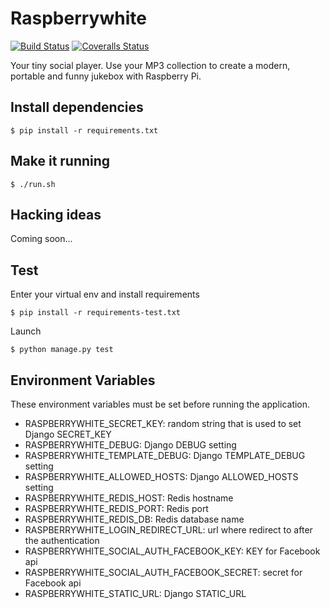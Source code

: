 Raspberrywhite
==============
[![Build Status][travis-image]][travis-url] [![Coveralls Status][coveralls-image]][coveralls-url]

Your tiny social player. Use your MP3 collection to create a modern, portable and funny jukebox with Raspberry Pi.

Install dependencies
--------------------

    $ pip install -r requirements.txt

Make it running
---------------

    $ ./run.sh

Hacking ideas
-------------
Coming soon...

Test
----
Enter your virtual env and install requirements

    $ pip install -r requirements-test.txt

Launch

    $ python manage.py test

Environment Variables
---------------------

These environment variables must be set before running the application.

  * RASPBERRYWHITE_SECRET_KEY: random string that is used to set Django SECRET_KEY
  * RASPBERRYWHITE_DEBUG: Django DEBUG setting
  * RASPBERRYWHITE_TEMPLATE_DEBUG: Django TEMPLATE_DEBUG setting
  * RASPBERRYWHITE_ALLOWED_HOSTS: Django ALLOWED_HOSTS setting
  * RASPBERRYWHITE_REDIS_HOST: Redis hostname
  * RASPBERRYWHITE_REDIS_PORT: Redis port
  * RASPBERRYWHITE_REDIS_DB: Redis database name
  * RASPBERRYWHITE_LOGIN_REDIRECT_URL: url where redirect to after the authentication
  * RASPBERRYWHITE_SOCIAL_AUTH_FACEBOOK_KEY: KEY for Facebook api
  * RASPBERRYWHITE_SOCIAL_AUTH_FACEBOOK_SECRET: secret for Facebook api
  * RASPBERRYWHITE_STATIC_URL: Django STATIC_URL

[travis-url]: https://travis-ci.org/raspberrywhite/raspberrywhite
[travis-image]: http://img.shields.io/travis/raspberrywhite/raspberrywhite.svg

[coveralls-url]: https://coveralls.io/r/raspberrywhite/raspberrywhite
[coveralls-image]: http://img.shields.io/coveralls/raspberrywhite/raspberrywhite/master.svg
